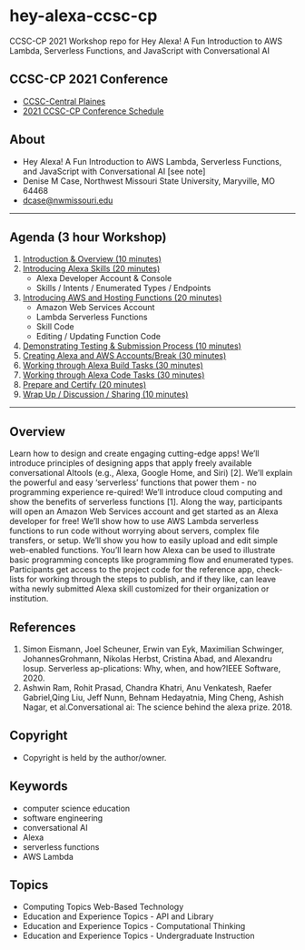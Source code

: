 # hey-alexa-ccsc-cp
CCSC-CP 2021 Workshop repo for Hey Alexa!  A Fun Introduction to AWS Lambda, Serverless Functions, and JavaScript with Conversational AI

## CCSC-CP 2021 Conference

- [CCSC-Central Plaines](https://www.ccsc.org/centralplains/)
- [2021 CCSC-CP Conference Schedule](https://www.ccsc.org/centralplains/wp-content/uploads/2021/04/CCSC_CP_2021_ConferenceScheduleFinal3.pdf)

## About

- Hey Alexa!  A Fun Introduction to AWS Lambda, Serverless Functions, and JavaScript with Conversational AI [see note]
- Denise M Case, Northwest Missouri State University, Maryville, MO 64468
- dcase@nwmissouri.edu

---

## Agenda (3 hour Workshop)

1. [Introduction & Overview (10 minutes)](./workshop-01.md)
2. [Introducing Alexa Skills (20 minutes)](./workshop-02.md)
   - Alexa Developer Account & Console
   - Skills / Intents / Enumerated Types / Endpoints
3. [Introducing AWS and Hosting Functions (20 minutes)](./workshop-03.md)
   - Amazon Web Services Account
   - Lambda Serverless Functions
   - Skill Code 
   - Editing / Updating Function Code
4. [Demonstrating Testing & Submission Process (10 minutes)](./workshop-04.md)
5. [Creating Alexa and AWS Accounts/Break (30 minutes)](./workshop-05.md)
6. [Working through Alexa Build Tasks (30 minutes)](./workshop-06.md)
7. [Working through Alexa Code Tasks (30 minutes)](./workshop-07.md)
8. [Prepare and Certify (20 minutes)](./workshop-08.md)
9. [Wrap Up / Discussion / Sharing (10 minutes)](./workshop-09.md)

---

## Overview

Learn how to design and create engaging cutting-edge apps! 
We’ll introduce principles of designing apps that apply freely available conversational AItools (e.g., Alexa, Google Home, and Siri) [2]. 
We’ll explain the powerful and easy ‘serverless’ functions that power them - no programming experience re-quired! 
We’ll introduce cloud computing and show the benefits of serverless functions [1]. 
Along the way, participants will open an Amazon Web Services account and get started as an Alexa developer for free!
We’ll show how to use AWS Lambda serverless functions to run code without worrying about servers, complex file transfers, or setup. 
We’ll show you how to easily upload and edit simple web-enabled functions. 
You’ll learn how Alexa can be used to illustrate basic programming concepts like programming flow and enumerated types. 
Participants get access to the project code for the reference app, check-lists for working through the steps to publish, and if they like, can leave witha newly submitted Alexa skill customized for their organization or institution.

## References

1. Simon Eismann, Joel Scheuner, Erwin van Eyk, Maximilian Schwinger, JohannesGrohmann, Nikolas Herbst, Cristina Abad, and Alexandru Iosup. Serverless ap-plications: Why, when, and how?IEEE Software, 2020.
2. Ashwin Ram, Rohit Prasad, Chandra Khatri, Anu Venkatesh, Raefer Gabriel,Qing Liu, Jeff Nunn, Behnam Hedayatnia, Ming Cheng, Ashish Nagar, et al.Conversational ai: The science behind the alexa prize. 2018.

## Copyright

- Copyright is held by the author/owner.

## Keywords

- computer science education
- software engineering
- conversational AI
- Alexa
- serverless functions
- AWS Lambda

## Topics

- Computing Topics Web-Based Technology
- Education and Experience Topics - API and Library
- Education and Experience Topics - Computational Thinking
- Education and Experience Topics - Undergraduate Instruction
